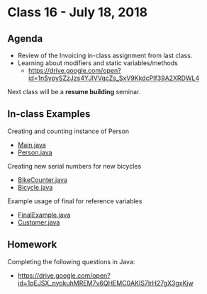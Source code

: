 # Class 16 - July 18, 2018

## Agenda

* Review of the Invoicing in-class assignment from last class.
* Learning about modifiers and static variables/methods
  * https://drive.google.com/open?id=1nSypySZzJzs4YJlVVqcZs_SxV9KkdcPIf39A2XRDWL4

Next class will be a **resume building** seminar.

## In-class Examples

Creating and counting instance of Person
* [Main.java](Main.java)
* [Person.java](Person.java)

Creating new serial numbers for new bicycles
* [BikeCounter.java](BikeCounter.java)
* [Bicycle.java](Bicycle.java)

Example usage of final for reference variables
* [FinalExample.java](FinalExample.java)
* [Customer.java](Customer.java)

## Homework

Completing the following questions in Java:
* https://drive.google.com/open?id=1qEJSX_nyokuhMREM7v6QHEMC0AKIS7lrH27gX3gxKjw